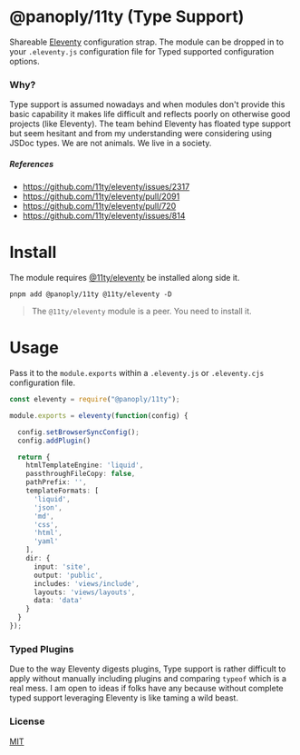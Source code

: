 # @panoply/11ty (Type Support)

Shareable [Eleventy](https://www.11ty.dev/) configuration strap. The module can be dropped in to your `.eleventy.js` configuration file for Typed supported configuration options.

### Why?

Type support is assumed nowadays and when modules don't provide this basic capability it makes life difficult and reflects poorly on otherwise good projects (like Eleventy). The team behind Eleventy has floated type support but seem hesitant and from my understanding were considering using JSDoc types. We are not animals. We live in a society.

##### References

- https://github.com/11ty/eleventy/issues/2317
- https://github.com/11ty/eleventy/pull/2091
- https://github.com/11ty/eleventy/pull/720
- https://github.com/11ty/eleventy/issues/814

# Install

The module requires [@11ty/eleventy](https://www.npmjs.com/package/@11ty/eleventy) be installed along side it.

```cli
pnpm add @panoply/11ty @11ty/eleventy -D
```

> The `@11ty/eleventy` module is a peer. You need to install it.

# Usage

Pass it to the `module.exports` within a `.eleventy.js` or `.eleventy.cjs` configuration file.

<!-- prettier-ignore -->
```ts
const eleventy = require("@panoply/11ty");

module.exports = eleventy(function(config) {

  config.setBrowserSyncConfig();
  config.addPlugin()

  return {
    htmlTemplateEngine: 'liquid',
    passthroughFileCopy: false,
    pathPrefix: '',
    templateFormats: [
      'liquid',
      'json',
      'md',
      'css',
      'html',
      'yaml'
    ],
    dir: {
      input: 'site',
      output: 'public',
      includes: 'views/include',
      layouts: 'views/layouts',
      data: 'data'
    }
  }
});
```

### Typed Plugins

Due to the way Eleventy digests plugins, Type support is rather difficult to apply without manually including plugins and comparing `typeof` which is a real mess. I am open to ideas if folks have any because without complete typed support leveraging Eleventy is like taming a wild beast.

### License

[MIT](#LICENSE)
